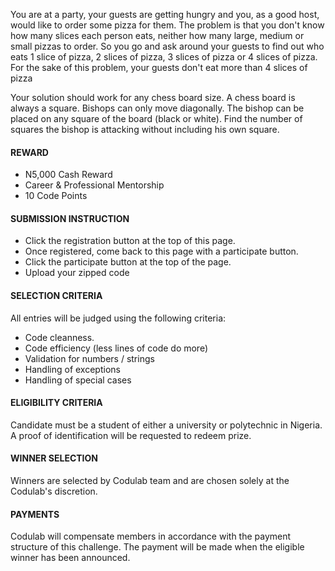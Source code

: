 You are at a party, your guests are getting hungry and you, as a good host, would like to order some pizza for them. The problem is that you don't know how many slices each person eats, neither how many large, medium or small pizzas to order. So you go and ask around your guests to find out who eats 1 slice of pizza, 2 slices of pizza, 3 slices of pizza or 4 slices of pizza. For the sake of this problem, your guests don't eat more than 4 slices of pizza

Your solution should work for any chess board size. A chess board is always a square. Bishops can only move diagonally. The bishop can be placed on any square of the board (black or white). Find the number of squares the bishop is attacking without including his own square.


#### REWARD
* N5,000 Cash Reward
* Career & Professional Mentorship
* 10 Code Points


#### SUBMISSION INSTRUCTION 
* Click the registration button at the top of this page.
* Once registered, come back to this page with a participate button.
* Click the participate button at the top of the page.
* Upload your zipped code


#### SELECTION CRITERIA
All entries will be judged using the following criteria:
* Code cleanness.
* Code efficiency (less lines of code do more)
* Validation for numbers / strings
* Handling of exceptions
* Handling of special cases


#### ELIGIBILITY CRITERIA
Candidate must be a student of either a university or polytechnic in Nigeria. A proof of identification will be requested to redeem prize.

#### WINNER SELECTION
Winners are selected by Codulab team and are chosen solely at the Codulab's discretion. 

#### PAYMENTS
Codulab will compensate members in accordance with the payment structure of this challenge. The payment will be made when the eligible winner has been announced.